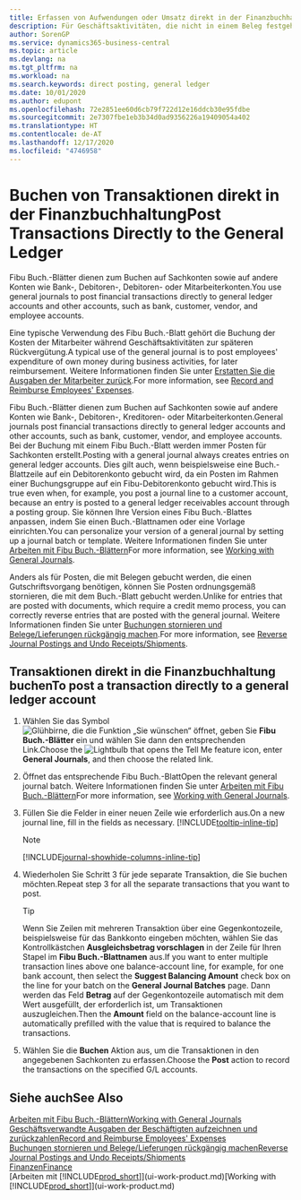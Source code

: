 ```yaml
---
title: Erfassen von Aufwendungen oder Umsatz direkt in der Finanzbuchhaltung| Microsoft Docs
description: Für Geschäftsaktivitäten, die nicht in einem Beleg festgehlaten sind, wie kleinere Aufwendungen oder Zahlungseingänge, können Sie die entsprechenden Transaktionen erstellen, indem Sie die Buch.-Blattzeilen im Fibu Buch.-Blatt buchen.
author: SorenGP
ms.service: dynamics365-business-central
ms.topic: article
ms.devlang: na
ms.tgt_pltfrm: na
ms.workload: na
ms.search.keywords: direct posting, general ledger
ms.date: 10/01/2020
ms.author: edupont
ms.openlocfilehash: 72e2851ee60d6cb79f722d12e16ddcb30e95fdbe
ms.sourcegitcommit: 2e7307fbe1eb3b34d0ad9356226a19409054a402
ms.translationtype: HT
ms.contentlocale: de-AT
ms.lasthandoff: 12/17/2020
ms.locfileid: "4746958"
---
```

# <a name="post-transactions-directly-to-the-general-ledger"></a><span data-ttu-id="fcac8-103">Buchen von Transaktionen direkt in der Finanzbuchhaltung</span><span class="sxs-lookup"><span data-stu-id="fcac8-103">Post Transactions Directly to the General Ledger</span></span>

<span data-ttu-id="fcac8-104">Fibu Buch.-Blätter dienen zum Buchen auf Sachkonten sowie auf andere Konten wie Bank-, Debitoren-, Debitoren- oder Mitarbeiterkonten.</span><span class="sxs-lookup"><span data-stu-id="fcac8-104">You use general journals to post financial transactions directly to general ledger accounts and other accounts, such as bank, customer, vendor, and employee accounts.</span></span>  

<span data-ttu-id="fcac8-105">Eine typische Verwendung des Fibu Buch.-Blatt gehört die Buchung der Kosten der Mitarbeiter während  Geschäftsaktivitäten zur späteren Rückvergütung.</span><span class="sxs-lookup"><span data-stu-id="fcac8-105">A typical use of the general journal is to post employees' expenditure of own money during business activities, for later reimbursement.</span></span> <span data-ttu-id="fcac8-106">Weitere Informationen finden Sie unter [Erstatten Sie die Ausgaben der Mitarbeiter zurück](finance-how-record-reimburse-employee-expenses.md).</span><span class="sxs-lookup"><span data-stu-id="fcac8-106">For more information, see [Record and Reimburse Employees' Expenses](finance-how-record-reimburse-employee-expenses.md).</span></span>

<span data-ttu-id="fcac8-107">Fibu Buch.-Blätter dienen zum Buchen auf Sachkonten sowie auf andere Konten wie Bank-, Debitoren-, Kreditoren- oder Mitarbeiterkonten.</span><span class="sxs-lookup"><span data-stu-id="fcac8-107">General journals post financial transactions directly to general ledger accounts and other accounts, such as bank, customer, vendor, and employee accounts.</span></span> <span data-ttu-id="fcac8-108">Bei der Buchung mit einem Fibu Buch.-Blatt werden immer Posten für Sachkonten erstellt.</span><span class="sxs-lookup"><span data-stu-id="fcac8-108">Posting with a general journal always creates entries on general ledger accounts.</span></span> <span data-ttu-id="fcac8-109">Dies gilt auch, wenn beispielsweise eine Buch.-Blattzeile auf ein Debitorenkonto gebucht wird, da ein Posten im Rahmen einer Buchungsgruppe auf ein Fibu-Debitorenkonto gebucht wird.</span><span class="sxs-lookup"><span data-stu-id="fcac8-109">This is true even when, for example, you post a journal line to a customer account, because an entry is posted to a general ledger receivables account through a posting group.</span></span> <span data-ttu-id="fcac8-110">Sie können Ihre Version eines Fibu Buch.-Blattes anpassen, indem Sie einen Buch.-Blattnamen oder eine Vorlage einrichten.</span><span class="sxs-lookup"><span data-stu-id="fcac8-110">You can personalize your version of a general journal by setting up a journal batch or template.</span></span> <span data-ttu-id="fcac8-111">Weitere Informationen finden Sie unter [Arbeiten mit Fibu Buch.-Blättern](ui-work-general-journals.md)</span><span class="sxs-lookup"><span data-stu-id="fcac8-111">For more information, see [Working with General Journals](ui-work-general-journals.md).</span></span>

<span data-ttu-id="fcac8-112">Anders als für Posten, die mit Belegen gebucht werden, die einen Gutschriftsvorgang benötigen, können Sie Posten ordnungsgemäß stornieren, die mit dem Buch.-Blatt gebucht werden.</span><span class="sxs-lookup"><span data-stu-id="fcac8-112">Unlike for entries that are posted with documents, which require a credit memo process, you can correctly reverse entries that are posted with the general journal.</span></span> <span data-ttu-id="fcac8-113">Weitere Informationen finden Sie unter [Buchungen stornieren und Belege/Lieferungen rückgängig machen](finance-how-reverse-journal-posting.md).</span><span class="sxs-lookup"><span data-stu-id="fcac8-113">For more information, see [Reverse Journal Postings and Undo Receipts/Shipments](finance-how-reverse-journal-posting.md).</span></span>

## <a name="to-post-a-transaction-directly-to-a-general-ledger-account"></a><span data-ttu-id="fcac8-114">Transaktionen direkt in die Finanzbuchhaltung buchen</span><span class="sxs-lookup"><span data-stu-id="fcac8-114">To post a transaction directly to a general ledger account</span></span>

1. <span data-ttu-id="fcac8-115">Wählen Sie das Symbol ![Glühbirne, die die Funktion „Sie wünschen“ öffnet](media/ui-search/search_small.png "Tell Me-Funktion"), geben Sie **Fibu Buch.-Blätter** ein und wählen Sie dann den entsprechenden Link.</span><span class="sxs-lookup"><span data-stu-id="fcac8-115">Choose the ![Lightbulb that opens the Tell Me feature](media/ui-search/search_small.png "Tell me what you want to do") icon, enter **General Journals**, and then choose the related link.</span></span>
2. <span data-ttu-id="fcac8-116">Öffnet das entsprechende Fibu Buch.-Blatt</span><span class="sxs-lookup"><span data-stu-id="fcac8-116">Open the relevant general journal batch.</span></span> <span data-ttu-id="fcac8-117">Weitere Informationen finden Sie unter [Arbeiten mit Fibu Buch.-Blättern](ui-work-general-journals.md)</span><span class="sxs-lookup"><span data-stu-id="fcac8-117">For more information, see [Working with General Journals](ui-work-general-journals.md).</span></span>
3. <span data-ttu-id="fcac8-118">Füllen Sie die Felder in einer neuen Zeile wie erforderlich aus.</span><span class="sxs-lookup"><span data-stu-id="fcac8-118">On a new journal line, fill in the fields as necessary.</span></span> [!INCLUDE[tooltip-inline-tip](includes/tooltip-inline-tip_md.md)]    

    > [!NOTE]
    > [!INCLUDE[journal-showhide-columns-inline-tip](includes/journal-showhide-columns-inline-tip.md)]
4. <span data-ttu-id="fcac8-119">Wiederholen Sie Schritt 3 für jede separate Transaktion, die Sie buchen möchten.</span><span class="sxs-lookup"><span data-stu-id="fcac8-119">Repeat step 3 for all the separate transactions that you want to post.</span></span>

    > [!TIP]  
    > <span data-ttu-id="fcac8-120">Wenn Sie Zeilen mit mehreren Transaktion über eine Gegenkontozeile, beispielsweise für das Bankkonto eingeben möchten, wählen Sie das Kontrollkästchen **Ausgleichsbetrag vorschlagen** in der Zeile für Ihren Stapel im **Fibu Buch.-Blattnamen** aus.</span><span class="sxs-lookup"><span data-stu-id="fcac8-120">If you want to enter multiple transaction lines above one balance-account line, for example, for one bank account, then select the **Suggest Balancing Amount** check box on the line for your batch on the **General Journal Batches** page.</span></span> <span data-ttu-id="fcac8-121">Dann werden das Feld **Betrag** auf der Gegenkontozeile automatisch mit dem Wert ausgefüllt, der erforderlich ist, um Transaktionen auszugleichen.</span><span class="sxs-lookup"><span data-stu-id="fcac8-121">Then the **Amount** field on the balance-account line is automatically prefilled with the value that is required to balance the transactions.</span></span>
5. <span data-ttu-id="fcac8-122">Wählen Sie die **Buchen** Aktion aus, um die Transaktionen in den angegebenen Sachkonten zu erfassen.</span><span class="sxs-lookup"><span data-stu-id="fcac8-122">Choose the **Post** action to record the transactions on the specified G/L accounts.</span></span>

## <a name="see-also"></a><span data-ttu-id="fcac8-123">Siehe auch</span><span class="sxs-lookup"><span data-stu-id="fcac8-123">See Also</span></span>

[<span data-ttu-id="fcac8-124">Arbeiten mit Fibu Buch.-Blättern</span><span class="sxs-lookup"><span data-stu-id="fcac8-124">Working with General Journals</span></span>](ui-work-general-journals.md)  
[<span data-ttu-id="fcac8-125">Geschäftsverwandte Ausgaben der Beschäftigten aufzeichnen und zurückzahlen</span><span class="sxs-lookup"><span data-stu-id="fcac8-125">Record and Reimburse Employees' Expenses</span></span>](finance-how-record-reimburse-employee-expenses.md)  
[<span data-ttu-id="fcac8-126">Buchungen stornieren und Belege/Lieferungen rückgängig machen</span><span class="sxs-lookup"><span data-stu-id="fcac8-126">Reverse Journal Postings and Undo Receipts/Shipments</span></span>](finance-how-reverse-journal-posting.md)  
[<span data-ttu-id="fcac8-127">Finanzen</span><span class="sxs-lookup"><span data-stu-id="fcac8-127">Finance</span></span>](finance.md)  
<span data-ttu-id="fcac8-128">[Arbeiten mit [!INCLUDE[prod_short](includes/prod_short.md)]](ui-work-product.md)</span><span class="sxs-lookup"><span data-stu-id="fcac8-128">[Working with [!INCLUDE[prod_short](includes/prod_short.md)]](ui-work-product.md)</span></span>  
